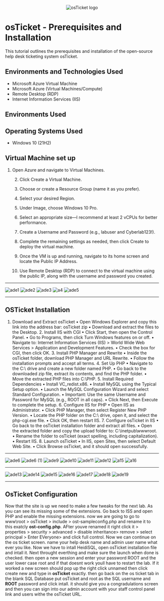 
<p align="center">
<img src="https://i.imgur.com/Clzj7Xs.png" alt="osTicket logo"/>
</p>

<h1>osTicket - Prerequisites and Installation</h1>
This tutorial outlines the prerequisites and installation of the open-source help desk ticketing system osTicket.<br />

<h2>Environments and Technologies Used</h2>

- Microsoft Azure Virtual Machine
- Microsoft Azure (Virtual Machines/Compute)
- Remote Desktop (RDP)
- Internet Information Services (IIS)

<h2>Environments Used </h2>
<h2>Operating Systems Used </h2>

- Windows 10</b> (21H2)

<h2> Virtual Machine set up </h2>

1.	Open Azure and navigate to Virtual Machines.

	2.	Click Create a Virtual Machine.

	3.	Choose or create a Resource Group (name it as you prefer).

	4.	Select your desired Region.

	5.	Under Image, choose Windows 10 Pro.

	6.	Select an appropriate size—I recommend at least 2 vCPUs for better performance.

	7.	Create a Username and Password (e.g., labuser and Cyberlab123!).

	8.	Complete the remaining settings as needed, then click Create to deploy the virtual machine.

	9.	Once the VM is up and running, navigate to its home screen and locate the Public IP Address.

	10.	Use Remote Desktop (RDP) to connect to the virtual machine using the public IP, along with the username and password you created.

---

 
![ade1](https://github.com/user-attachments/assets/d4fb92ed-bfff-4a5d-8360-129bbbc8e1d6)
![ade2](https://github.com/user-attachments/assets/4cf99ac6-b259-4c49-95f7-71f864e9f6e8)
![ade3](https://github.com/user-attachments/assets/094eb878-0b0f-474c-9902-4293cb6de831)
![a4](https://github.com/user-attachments/assets/693dddb3-c309-45e4-b363-98ff9a773473)
![ade5](https://github.com/user-attachments/assets/7e0a10f7-3440-4834-ab3c-5043f76a0e0a)

---

<h2> OSTicket Installation </h2>

1.	Download and Extract osTicket
	•	Open Windows Explorer and copy this link into the address bar:
osTicket zip
	•	Download and extract the files to the Desktop.
	2.	Install IIS with CGI
	•	Click Start, then open the Control Panel.
	•	Go to Programs, then click Turn Windows features on or off.
	•	Navigate to:
Internet Information Services (IIS) > World Wide Web Services > Application and Development Features.
	•	Check the box for CGI, then click OK.
	3.	Install PHP Manager and Rewrite
	•	Inside the osTicket folder, download PHP Manager and URL Rewrite.
	•	Follow the installation prompts and accept all terms.
	4.	Set Up PHP
	•	Navigate to the C:\ drive and create a new folder named PHP.
	•	Go back to the downloaded zip file, extract its contents, and find the PHP folder.
	•	Move the extracted PHP files into C:\PHP.
	5.	Install Required Dependencies
	•	Install VC_redist.x86.
	•	Install MySQL using the Typical Setup option.
	•	Launch the MySQL Configuration Wizard and select Standard Configuration.
	•	Important: Use the same Username and Password for MySQL (e.g., ROOT in all caps).
	•	Click Next, then Execute to complete the setup.
	6.	Configure IIS for PHP
	•	Open IIS as Administrator.
	•	Click PHP Manager, then select Register New PHP Version.
	•	Locate the PHP folder on the C:\ drive, open it, and select the php-cgi.exe file.
	•	Click OK, then restart IIS.
	7.	Configure osTicket in IIS
	•	Go back to the osTicket installation folder and extract all files.
	•	Open the extracted folder and copy the upload folder to:
C:\inetpub\wwwroot.
	•	Rename the folder to osTicket (exact spelling, including capitalization).
	•	Restart IIS.
	8.	Launch osTicket
	•	In IIS, open Sites, then select Default Web Site.
	•	Click Browse osTicket, and it should open successfully.

---
![ade6](https://github.com/user-attachments/assets/26d615d1-f899-4432-bafa-0bd76f8f80f9)
![ade6 (1)](https://github.com/user-attachments/assets/de7f3a89-dd50-4527-b187-e0b8c4bc872a)
![ade9](https://github.com/user-attachments/assets/8c73396f-63af-4535-9a69-0c8b041ae979)
![ade10](https://github.com/user-attachments/assets/2c7da748-63d7-49ea-8882-5c7a4eeae58c)
![ade11](https://github.com/user-attachments/assets/6d4ee13f-838e-4a11-bef3-9d1a9c19bfe3)
![ade12](https://github.com/user-attachments/assets/ed13d3c1-cee8-494b-95b2-36945b7ef696)
![a15](https://github.com/user-attachments/assets/9609f915-8e98-4b72-97f0-61c6fba8e239)
![a16](https://github.com/user-attachments/assets/8ab6b478-9a95-4c34-bb4a-7db6d3b2c854)



---
![ade13](https://github.com/user-attachments/assets/324e4773-3f9a-4128-bdca-f91a2ad8b29e)
![ade14](https://github.com/user-attachments/assets/9acf49ef-33d3-443f-a5eb-ca3281de93e6)
![ade15](https://github.com/user-attachments/assets/06ad3091-f990-42d4-9d33-2b72a2811321)
![ade16](https://github.com/user-attachments/assets/2a23b13b-b6a8-4392-91d6-5cacddb3937e)
![ade17](https://github.com/user-attachments/assets/8679b806-a1e0-4c9c-8d73-37b7329f8836)
![ade18](https://github.com/user-attachments/assets/4ee9906a-88cd-416d-9c59-ae99587ab691)
![ade19](https://github.com/user-attachments/assets/49b376de-8ee2-4c60-9a86-196e72d18268)





---

<h2>OsTicket Configuration</h2>

Now that the site is up we need to make a few tweaks for the next lab. As you can see its missing some of the extensions. Go back to ISS and open PHP and enable the missing extensions. now we are going to go to www\root > osTicket > include > ost-sampleconfig.php and rename it to this exatcly **ost-config.php**. AFter youve renamed it right click it > properties > security > advanced > disable inheritance> remove > select principal > Enter EVeryone> and click full control. Now we can continue on the os ticket screen. name your help desk name and admin user name what ever you like. Now we have to intall HeidiSQL, open osTicket installation file and intall it. Next throught everthing and make sure the launch when done is checked. then open a new session and enter your password ROOT and the user lower case root and if that doesnt work youll have to restart the lab. If it worked a new screen should pop up the right click unnamed  then click create new and type in **osTicket** exactly. then go back on the os ticket tab  in the blank SQL Database put osTicket and root  as the SQL username and **ROOT** password  and click intall. it should give you a congradulations screen and then you can sign into our admin account with your staff control panel link and users withe the osTicket URL.

















